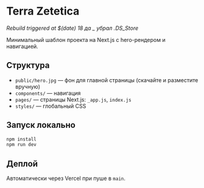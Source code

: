 # Terra Zetetica
*Rebuild triggered at $(date) 18 да _ убрал .DS_Store*

Минимальный шаблон проекта на Next.js с hero-рендером и навигацией.

## Структура

- `public/hero.jpg` — фон для главной страницы (скачайте и разместите вручную)
- `components/` — навигация
- `pages/` — страницы Next.js: `_app.js`, `index.js`
- `styles/` — глобальный CSS

## Запуск локально

```bash
npm install
npm run dev
```

## Деплой

Автоматически через Vercel при пуше в `main`.
